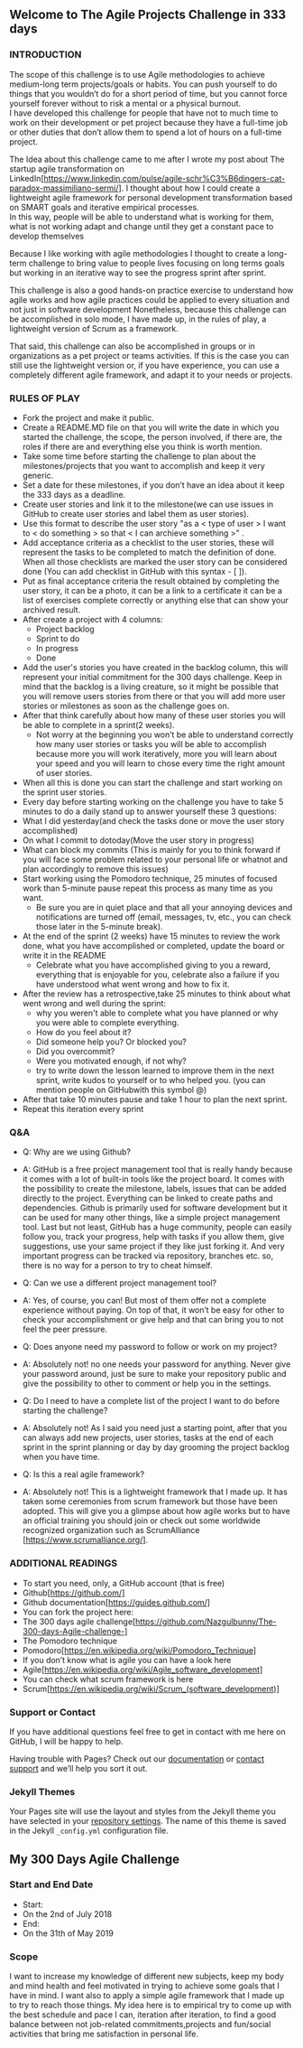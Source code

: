 ## Welcome to The Agile Projects Challenge in 333 days 

### INTRODUCTION

The scope of this challenge is to use Agile methodologies to achieve medium-long term projects/goals or habits.
You can push yourself to do things that you wouldn’t do for a short period of time, but you cannot force yourself forever without to risk a mental or a physical burnout.  
I have developed this challenge for people that have not to much time to work on their development or pet project because they have a full-time job or other duties that don’t allow them to spend a lot of hours on a full-time project.

The Idea about this challenge came to me after I wrote my post about The startup agile transformation on LinkedIn[https://www.linkedin.com/pulse/agile-schr%C3%B6dingers-cat-paradox-massimiliano-sermi/]. I thought about how I could create a lightweight agile framework for personal development transformation based on SMART goals and iterative empirical processes.  
In  this way, people will be able to understand what is working for them, what is not working adapt and change until they get a constant pace to develop themselves

Because I like working with agile methodologies I thought to create a long-term challenge to bring value to people lives focusing on long terms goals but working in an iterative way to see the progress sprint after sprint.

This challenge is also a good hands-on practice exercise to understand how agile works and how agile practices could be applied to every situation and not just in software development
Nonetheless, because this challenge can be accomplished in solo mode, I have made up, in the rules of play, a lightweight version of 
Scrum as a framework.

That said, this challenge can also be accomplished in groups or in organizations as a pet project or teams activities. 
If this is the case you can still use the lightweight version or, if you have experience, you can use a completely different agile framework, and adapt it to your needs or projects.

### RULES OF PLAY

- Fork the project and make it public.
- Create a README.MD file on that you will write the date in which you started the challenge, the scope, the person involved, if there are, the roles if there are and everything else you think is worth mention.
- Take some time before starting the challenge to plan about the milestones/projects that you want to accomplish and keep it very generic.
- Set a date for these milestones, if you don’t have an idea about it keep the 333 days as a deadline.
- Create user stories and link it to the milestone(we can use issues in GitHub to create user stories and label them as user stories).
- Use this format to describe the user story "as a < type of user > I want to < do something > so that < I can archieve something >" .
- Add acceptance criteria as a checklist to the user stories, these will represent the tasks to be completed to match the definition of done. When all those checklists are marked the user story can be considered done (You can add checklist in GitHub with this syntax - [ ]).
- Put as final acceptance criteria the result obtained by completing the user story, it can be a photo, it can be a link to a certificate it can be a list of exercises complete correctly or anything else that can show your archived result.
- After create a project with 4 columns:
  - Project backlog 
  - Sprint to do 
  - In progress 
  - Done
- Add the user's stories you have created in the backlog column, this will represent your initial commitment for the 300 days challenge. Keep in mind that the backlog is a living creature, so it might be possible that you will remove users stories from there or that you will add more user stories or milestones as soon as the challenge goes on.
- After that think carefully about how many of these user stories you will be able to complete in a sprint(2 weeks). 
  - Not worry at the beginning you won’t be able to understand correctly how many user stories or tasks you will be able to  accomplish because more you will work iteratively, more you will learn about your speed and you will learn to chose every time the right amount of user stories.
- When all this is done you can start the challenge and start working on the sprint user stories.
- Every day before starting working on the challenge you have to take 5 minutes to do a daily stand up to answer yourself these 3 questions:
 - What I did yesterday(and check the tasks done or move the user story accomplished)
 - On what I commit to dotoday(Move the user story in progress)
 - What can block my commits (This is mainly for you to think forward if you will face some problem related to your personal life or whatnot and plan accordingly to remove this issues)
- Start working using the Pomodoro technique, 25 minutes of focused work than 5-minute pause repeat this process as many time as you want. 
  - Be sure you are in quiet place and that all your annoying devices and notifications are turned off (email, messages, tv, etc., you can check those later in the 5-minute break).
- At the end of the sprint (2 weeks) have 15 minutes to review the work done, what you have accomplished or completed, update the board or write it in the README
  - Celebrate what you have accomplished giving to you a reward, everything that is enjoyable for you, celebrate also a failure if you have understood what went wrong and how to fix it.
- After the review has a retrospective,take 25 minutes to think about what went wrong and well during the sprint:
  - why you weren't able to complete what you have planned or why you were able to complete everything. 
  - How do you feel about it? 
  - Did someone help you? Or blocked you? 
  - Did you overcommit? 
  - Were you motivated enough, if not why? 
   - try to write down the lesson learned to improve them in the next sprint, write kudos to yourself or to who helped you. (you can mention people on GitHubwith this symbol @)
- After that take 10 minutes pause and take 1 hour to plan the next sprint.
- Repeat this iteration every sprint
  
### Q&A

- Q: Why are we using Github?
 - A: GitHub is a free project management tool that is really handy because it comes with a lot of built-in tools like the project board. It comes with the possibility to create the milestone, labels, issues that can be added directly to the project. Everything can be linked to create paths and dependencies. 
Github is primarily used for software development but it can be used for many other things, like a simple project management tool.
Last but not least, GitHub has a huge community, people can easily follow you, track your progress, help with tasks if you allow them, give suggestions, use your same project if they like just forking it.
And very important progress can be tracked via repository, branches etc. so, there is no way for a person to try to cheat himself.

- Q: Can we use a different project management tool?
 - A: Yes, of course, you can! But most of them offer not a complete experience without paying. 
On top of that, it won’t be easy for other to check your accomplishment or give help and that can bring you to not feel the peer pressure.

- Q: Does anyone need my password to follow or work on my project?
 - A: Absolutely not! no one needs your password for anything. Never give your password around, just be sure to make your repository public and give the possibility to other to comment or help you in the settings.
 
 - Q: Do I need to have a complete list of the project I want to do before starting the challenge?
  - A: Absolutely not! As I said you need just a starting point, after that you can always add new projects, user stories, tasks at the end of each sprint in the sprint planning or day by day grooming the project backlog when you have time.
  
- Q: Is this a real agile framework?
 - A: Absolutely not! This is a lightweight framework that I made up. It has taken some ceremonies from scrum framework but those have been adopted. This will give you a glimpse about how agile works but to have an official training you should join or check out some worldwide recognized organization such as ScrumAlliance [https://www.scrumalliance.org/].

### ADDITIONAL READINGS

- To start you need, only, a GitHub account (that is free) 
 - Github[https://github.com/]
 - Github documentation[https://guides.github.com/]
- You can fork the project here: 
 - The 300 days agile challenge[https://github.com/Nazgulbunny/The-300-days-Agile-challenge-]
- The Pomodoro technique  
 - Pomodoro[https://en.wikipedia.org/wiki/Pomodoro_Technique]
- If you don’t know what is agile you can have a look here
 - Agile[https://en.wikipedia.org/wiki/Agile_software_development]
- You can check what scrum framework is here
 - Scrum[https://en.wikipedia.org/wiki/Scrum_(software_development)]

### Support or Contact

If you have additional questions feel free to get in contact with me here on GitHub, I will be happy to help.

Having trouble with Pages? Check out our [documentation](https://help.github.com/categories/github-pages-basics/) or [contact support](https://github.com/contact) and we’ll help you sort it out.


### Jekyll Themes

Your Pages site will use the layout and styles from the Jekyll theme you have selected in your [repository settings](https://github.com/Nazgulbunny/The-300-days-Agile-challenge-/settings). The name of this theme is saved in the Jekyll `_config.yml` configuration file.


## My 300 Days Agile Challenge

### Start and End Date
- Start: 
 - On the 2nd of July 2018
- End:
 - On the 31th of May 2019
 
### Scope
I want to increase my knowledge of different new subjects, keep my body and mind health and feel motivated in trying to achieve some goals that I have in mind. 
I want also to apply a simple agile framework that I made up to try to reach those things. 
My idea here is to empirical try to come up with the best schedule and pace I can, iteration after iteration, to find a good balance between not job-related commitments,projects and fun/social activities that bring me satisfaction in personal life.


